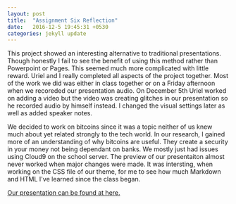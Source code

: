 ```yaml
---
layout: post
title:  "Assignment Six Reflection"
date:   2016-12-5 19:45:31 +0530
categories: jekyll update
---
```


This project showed an interesting alternative to traditional presentations. Though honestly
I fail to see the benefit of using this method rather than Powerpoint or Pages. This seemed much more complicated 
with little reward. Uriel and I really completed all aspects of the project together. 
Most of the work we did was either in class together or on a Friday afternoon when we recoreded our presentation audio. 
On December 5th Uriel worked on adding a video but the video was creating glitches in our presentation so he recorded audio by himself instead. 
I changed the visual settings later as well as added speaker notes. 

We decided to work on bitcoins since it was a topic neither of us knew much about yet related strongly to the tech world. 
In our research, I gained more of an understanding of why bitcoins are useful. They create a security in your money not being dependant on banks. 
We mostly just had issues using Cloud9 on the school server. The preview of our presentaiton almost never worked when major changes were made. 
It was intersting, when working on the CSS file of our theme, for me to see how much Markdown and HTML I've learned since the class began. 

[Our presentation can be found at here.](https://higfig.github.io/assignment006/#/)